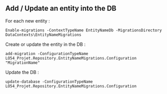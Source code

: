 ## Add / Update an entity into the DB
For each new entity :
```
Enable-migrations -ContextTypeName EntityNameDb -MigrationsDirectory DataContexts\EntityNameMigrations
```

Create or update the entity in the DB :
```
add-migration -ConfigurationTypeName LO54_Projet.Repository.EntityNameMigrations.Configuration "MigrationName"
```

Update the DB :
```
update-database -ConfigurationTypeName LO54_Projet.Repository.EntityNameMigrations.Configuration
```
